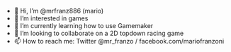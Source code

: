 - 👋 Hi, I’m @mrfranz886 (mario)
- 👀 I’m interested in games
- 🌱 I’m currently learning how to use Gamemaker
- 💞️ I’m looking to collaborate on a 2D topdown racing game
- 📫 How to reach me: Twitter @mr_franzo / facebook.com/mariofranzoni

<!---
mrfranz886/mrfranz886 is a ✨ special ✨ repository because its `README.md` (this file) appears on your GitHub profile.
You can click the Preview link to take a look at your changes.
--->
